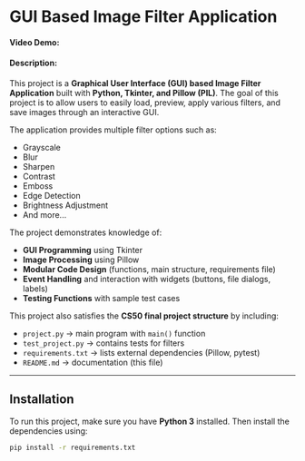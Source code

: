 # GUI Based Image Filter Application
#### Video Demo: <URL HERE>
#### Description:
This project is a **Graphical User Interface (GUI) based Image Filter Application** built with **Python, Tkinter, and Pillow (PIL)**. The goal of this project is to allow users to easily load, preview, apply various filters, and save images through an interactive GUI.

The application provides multiple filter options such as:
- Grayscale
- Blur
- Sharpen
- Contrast
- Emboss
- Edge Detection
- Brightness Adjustment
- And more...

The project demonstrates knowledge of:
- **GUI Programming** using Tkinter
- **Image Processing** using Pillow
- **Modular Code Design** (functions, main structure, requirements file)
- **Event Handling** and interaction with widgets (buttons, file dialogs, labels)
- **Testing Functions** with sample test cases

This project also satisfies the **CS50 final project structure** by including:
- `project.py` → main program with `main()` function
- `test_project.py` → contains tests for filters
- `requirements.txt` → lists external dependencies (Pillow, pytest)
- `README.md` → documentation (this file)

---

## Installation

To run this project, make sure you have **Python 3** installed. Then install the dependencies using:

```bash
pip install -r requirements.txt
